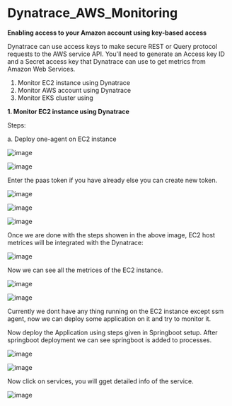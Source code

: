 # Dynatrace_AWS_Monitoring

**Enabling access to your Amazon account using key-based access**

Dynatrace can use access keys to make secure REST or Query protocol requests to the AWS service API. You'll need to generate an Access key ID and a Secret access key that Dynatrace can use to get metrics from Amazon Web Services.

1. Monitor EC2 instance using Dynatrace
2. Monitor AWS account using Dynatrace
3. Monitor EKS cluster using 

**1. Monitor EC2 instance using Dynatrace**

Steps:

a. Deploy one-agent on EC2 instance

![image](https://user-images.githubusercontent.com/74225291/210523052-4232d833-9af8-491b-90e5-54c2fc617ac7.png)

![image](https://user-images.githubusercontent.com/74225291/210523208-9bcc44c1-c1c7-472e-b9ba-d563501eb0c6.png)

Enter the paas token if you have already else you can create new token.

![image](https://user-images.githubusercontent.com/74225291/210523668-bdb873ae-2260-4cda-9727-98a439d7b821.png)

![image](https://user-images.githubusercontent.com/74225291/210524001-9c31423f-556c-43be-bcdb-60812d4d4a2b.png)

![image](https://user-images.githubusercontent.com/74225291/210524119-42327c0e-1741-41c8-a57a-65a857760693.png)

Once we are done with the steps showen in the above image, EC2 host metrices will be integrated with the Dynatrace:

![image](https://user-images.githubusercontent.com/74225291/210526095-abcaecd8-ac83-4744-8778-c657582dd8b1.png)

Now we can see all the metrices of the EC2 instance.

![image](https://user-images.githubusercontent.com/74225291/210526431-f2710c8d-6df9-448d-9e30-9e8825db39dd.png)

![image](https://user-images.githubusercontent.com/74225291/210526678-cfb59b54-3e47-4e54-ba21-65475c0aa043.png)

Currently we dont have any thing running on the EC2 instance except ssm agent, now we can deploy some application on it and try to monitor it.

Now deploy the Application using steps given in Springboot setup. After springboot deployment we can see springboot is added to processes.

![image](https://user-images.githubusercontent.com/74225291/210556005-d32e12a3-24c3-4a60-b90e-99eab3e02d2f.png)

![image](https://user-images.githubusercontent.com/74225291/210556737-4a5427ad-1a63-40f6-a346-78c3ccbd0a11.png)

Now click on services, you will gget detailed info of the service.

![image](https://user-images.githubusercontent.com/74225291/210556979-00e1d275-522d-4905-bad3-4f634a83dffa.png)



